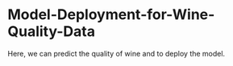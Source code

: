 # Model-Deployment-for-Wine-Quality-Data

Here, we can predict the quality of wine and to deploy the model.

